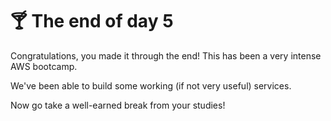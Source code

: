 # 🍸 The end of day 5

Congratulations, you made it through the end! This has been a very intense AWS bootcamp.&#x20;

We've been able to build some working (if not very useful) services.&#x20;

Now go take a well-earned break from your studies!&#x20;
